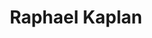 ---
title: "Raphael Kaplan"
presenter_id: raphael_kaplan
layout: member_all_publications
permalink: /member_full_publications/:presenter_id/
---